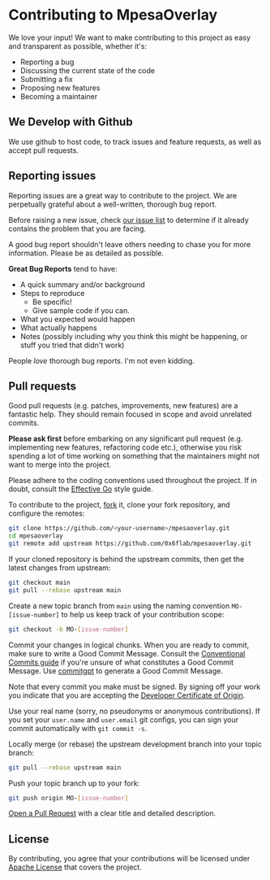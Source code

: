 # Contributing to MpesaOverlay

We love your input! We want to make contributing to this project as easy and transparent as possible, whether it's:

- Reporting a bug
- Discussing the current state of the code
- Submitting a fix
- Proposing new features
- Becoming a maintainer

## We Develop with Github

We use github to host code, to track issues and feature requests, as well as accept pull requests.

## Reporting issues

Reporting issues are a great way to contribute to the project. We are perpetually grateful about a well-written, thorough bug report.

Before raising a new issue, check [our issue list](https://github.com/0x6flab/mpesaoverlay/issues) to determine if it already contains the problem that you are facing.

A good bug report shouldn't leave others needing to chase you for more information. Please be as detailed as possible.

**Great Bug Reports** tend to have:

- A quick summary and/or background
- Steps to reproduce
  - Be specific!
  - Give sample code if you can.
- What you expected would happen
- What actually happens
- Notes (possibly including why you think this might be happening, or stuff you tried that didn't work)

People _love_ thorough bug reports. I'm not even kidding.

## Pull requests

Good pull requests (e.g. patches, improvements, new features) are a fantastic help. They should remain focused in scope and avoid unrelated commits.

**Please ask first** before embarking on any significant pull request (e.g. implementing new features, refactoring code etc.), otherwise you risk spending a lot of time working on something that the maintainers might not want to merge into the project.

Please adhere to the coding conventions used throughout the project. If in doubt, consult the [Effective Go](https://golang.org/doc/effective_go.html) style guide.

To contribute to the project, [fork](https://help.github.com/articles/fork-a-repo/) it, clone your fork repository, and configure the remotes:

```bash
git clone https://github.com/<your-username>/mpesaoverlay.git
cd mpesaoverlay
git remote add upstream https://github.com/0x6flab/mpesaoverlay.git
```

If your cloned repository is behind the upstream commits, then get the latest changes from upstream:

```bash
git checkout main
git pull --rebase upstream main
```

Create a new topic branch from `main` using the naming convention `MO-[issue-number]` to help us keep track of your contribution scope:

```bash
git checkout -b MO-[issue-number]
```

Commit your changes in logical chunks. When you are ready to commit, make sure to write a Good Commit Message. Consult the [Conventional Commits guide](https://www.conventionalcommits.org/en/v1.0.0/) if you're unsure of what constitutes a Good Commit Message. Use [commitgpt](https://pypi.org/project/commitgpt/) to generate a Good Commit Message.

Note that every commit you make must be signed. By signing off your work you indicate that you are accepting the [Developer Certificate of Origin](https://developercertificate.org/).

Use your real name (sorry, no pseudonyms or anonymous contributions). If you set your `user.name` and `user.email` git configs, you can sign your commit automatically with `git commit -s`.

Locally merge (or rebase) the upstream development branch into your topic branch:

```bash
git pull --rebase upstream main
```

Push your topic branch up to your fork:

```bash
git push origin MO-[issue-number]
```

[Open a Pull Request](https://help.github.com/articles/using-pull-requests/) with a clear title and detailed description.

## License

By contributing, you agree that your contributions will be licensed under [Apache License](https://github.com/0x6flab/mpesaoverlay/blob/main/LICENSE) that covers the project.
